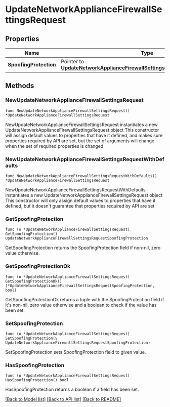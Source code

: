 # UpdateNetworkApplianceFirewallSettingsRequest

## Properties

Name | Type | Description | Notes
------------ | ------------- | ------------- | -------------
**SpoofingProtection** | Pointer to [**UpdateNetworkApplianceFirewallSettingsRequestSpoofingProtection**](UpdateNetworkApplianceFirewallSettingsRequestSpoofingProtection.md) |  | [optional] 

## Methods

### NewUpdateNetworkApplianceFirewallSettingsRequest

`func NewUpdateNetworkApplianceFirewallSettingsRequest() *UpdateNetworkApplianceFirewallSettingsRequest`

NewUpdateNetworkApplianceFirewallSettingsRequest instantiates a new UpdateNetworkApplianceFirewallSettingsRequest object
This constructor will assign default values to properties that have it defined,
and makes sure properties required by API are set, but the set of arguments
will change when the set of required properties is changed

### NewUpdateNetworkApplianceFirewallSettingsRequestWithDefaults

`func NewUpdateNetworkApplianceFirewallSettingsRequestWithDefaults() *UpdateNetworkApplianceFirewallSettingsRequest`

NewUpdateNetworkApplianceFirewallSettingsRequestWithDefaults instantiates a new UpdateNetworkApplianceFirewallSettingsRequest object
This constructor will only assign default values to properties that have it defined,
but it doesn't guarantee that properties required by API are set

### GetSpoofingProtection

`func (o *UpdateNetworkApplianceFirewallSettingsRequest) GetSpoofingProtection() UpdateNetworkApplianceFirewallSettingsRequestSpoofingProtection`

GetSpoofingProtection returns the SpoofingProtection field if non-nil, zero value otherwise.

### GetSpoofingProtectionOk

`func (o *UpdateNetworkApplianceFirewallSettingsRequest) GetSpoofingProtectionOk() (*UpdateNetworkApplianceFirewallSettingsRequestSpoofingProtection, bool)`

GetSpoofingProtectionOk returns a tuple with the SpoofingProtection field if it's non-nil, zero value otherwise
and a boolean to check if the value has been set.

### SetSpoofingProtection

`func (o *UpdateNetworkApplianceFirewallSettingsRequest) SetSpoofingProtection(v UpdateNetworkApplianceFirewallSettingsRequestSpoofingProtection)`

SetSpoofingProtection sets SpoofingProtection field to given value.

### HasSpoofingProtection

`func (o *UpdateNetworkApplianceFirewallSettingsRequest) HasSpoofingProtection() bool`

HasSpoofingProtection returns a boolean if a field has been set.


[[Back to Model list]](../README.md#documentation-for-models) [[Back to API list]](../README.md#documentation-for-api-endpoints) [[Back to README]](../README.md)


